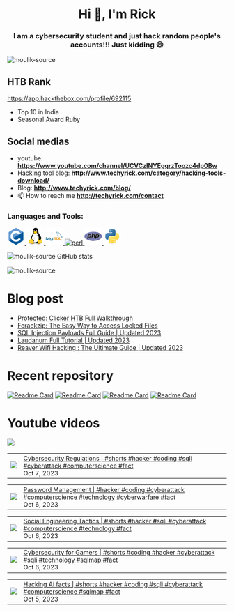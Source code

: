<h1 align="center">Hi 👋, I'm Rick</h1>
<h3 align="center">I am a cybersecurity student and just hack random people's accounts!!! Just kidding 😄</h3>

<p align="left"> <img src="https://komarev.com/ghpvc/?username=moulik-source&label=Profile%20views&color=0e75b6&style=flat" alt="moulik-source" /> </p> 

## HTB Rank

https://app.hackthebox.com/profile/692115
- Top 10 in India
- Seasonal Award Ruby

## Social medias
- youtube: **https://www.youtube.com/channel/UCVCzINYEgqrzToozc4dp0Bw**
- Hacking tool blog: **http://www.techyrick.com/category/hacking-tools-download/**
- Blog: **http://www.techyrick.com/blog/**
- 📫 How to reach me **http://techyrick.com/contact**


<h3 align="left">Languages and Tools:</h3>
<p align="left"> <a href="https://www.cprogramming.com/" target="_blank"> <img src="https://raw.githubusercontent.com/devicons/devicon/master/icons/c/c-original.svg" alt="c" width="40" height="40"/> </a> <a href="https://www.linux.org/" target="_blank"> <img src="https://raw.githubusercontent.com/devicons/devicon/master/icons/linux/linux-original.svg" alt="linux" width="40" height="40"/> </a> <a href="https://www.mysql.com/" target="_blank"> <img src="https://raw.githubusercontent.com/devicons/devicon/master/icons/mysql/mysql-original-wordmark.svg" alt="mysql" width="40" height="40"/> </a> <a href="https://www.perl.org/" target="_blank"> <img src="https://api.iconify.design/logos-perl.svg" alt="perl" width="40" height="40"/> </a> <a href="https://www.php.net" target="_blank"> <img src="https://raw.githubusercontent.com/devicons/devicon/master/icons/php/php-original.svg" alt="php" width="40" height="40"/> </a> <a href="https://www.python.org" target="_blank"> <img src="https://raw.githubusercontent.com/devicons/devicon/master/icons/python/python-original.svg" alt="python" width="40" height="40"/> </a> </p>



![moulik-source GitHub stats](https://github-readme-stats.vercel.app/api?username=moulik-source&show_icons=true&theme=vision-friendly-dark)

<p><img align="center" src="https://github-readme-streak-stats.herokuapp.com/?user=moulik-source&theme=vision-friendly-dark" alt="moulik-source" /></p>

# Blog post
<!-- BLOG-POST-LIST:START -->
- [Protected: Clicker HTB Full Walkthrough](https://techyrick.com/clicker-htb/)
- [Fcrackzip: The Easy Way to Access Locked Files](https://techyrick.com/fcrackzip-full-tutorial/)
- [SQL Injection Payloads Full Guide | Updated 2023](https://techyrick.com/sql-injection-payload-tutorial/)
- [Laudanum Full Tutorial | Updated 2023](https://techyrick.com/laudanum-full-tutorial/)
- [Reaver Wifi Hacking : The Ultimate Guide | Updated 2023](https://techyrick.com/reaver-full-tutorial/)
<!-- BLOG-POST-LIST:END -->

# Recent repository 

[![Readme Card](https://github-readme-stats.vercel.app/api/pin/?username=moulik-source&repo=ddos&theme=outrun)](https://github.com/moulik-source/ddos) 
[![Readme Card](https://github-readme-stats.vercel.app/api/pin/?username=moulik-source&repo=port-scan&theme=outrun)](https://github.com/moulik-source/port-scan)
[![Readme Card](https://github-readme-stats.vercel.app/api/pin/?username=moulik-source&repo=moulik-source&theme=outrun)](https://github.com/moulik-source/moulik-source)
[![Readme Card](https://github-readme-stats.vercel.app/api/pin/?username=moulik-source&repo=hashmo&theme=outrun)](https://github.com/moulik-source/hashmo)

# Youtube videos

[<img src="https://img.shields.io/badge/-Subscribe-red?style=for-the-badge&logo=youtube&logoColor=white"/>](https://www.youtube.com/channel/UCVHmOOAGNcLK5k0i7G1gTrQ)

<!-- YOUTUBE:START --><table><tr><td><a href="https://www.youtube.com/watch?v=PPzFC_-Ek-A"><img width="140px" src="https://i.ytimg.com/vi/PPzFC_-Ek-A/mqdefault.jpg"></a></td>
<td><a href="https://www.youtube.com/watch?v=PPzFC_-Ek-A">Cybersecurity Regulations | #shorts  #hacker #coding #sqli #cyberattack #computerscience #fact</a><br/>Oct 7, 2023</td></tr></table>
<table><tr><td><a href="https://www.youtube.com/watch?v=xgRt5CBVrqs"><img width="140px" src="https://i.ytimg.com/vi/xgRt5CBVrqs/mqdefault.jpg"></a></td>
<td><a href="https://www.youtube.com/watch?v=xgRt5CBVrqs">Password Management |  #hacker #coding #cyberattack #computerscience #technology #cyberwarfare #fact</a><br/>Oct 6, 2023</td></tr></table>
<table><tr><td><a href="https://www.youtube.com/watch?v=kWcDpBbrN_I"><img width="140px" src="https://i.ytimg.com/vi/kWcDpBbrN_I/mqdefault.jpg"></a></td>
<td><a href="https://www.youtube.com/watch?v=kWcDpBbrN_I">Social Engineering Tactics | #shorts  #hacker #sqli #cyberattack #computerscience #technology #fact</a><br/>Oct 6, 2023</td></tr></table>
<table><tr><td><a href="https://www.youtube.com/watch?v=hVMy6r4h2TY"><img width="140px" src="https://i.ytimg.com/vi/hVMy6r4h2TY/mqdefault.jpg"></a></td>
<td><a href="https://www.youtube.com/watch?v=hVMy6r4h2TY">Cybersecurity for Gamers | #shorts  #coding #hacker #cyberattack #sqli #technology #sqlmap #fact</a><br/>Oct 6, 2023</td></tr></table>
<table><tr><td><a href="https://www.youtube.com/watch?v=K1yWj3ngXlc"><img width="140px" src="https://i.ytimg.com/vi/K1yWj3ngXlc/mqdefault.jpg"></a></td>
<td><a href="https://www.youtube.com/watch?v=K1yWj3ngXlc">Hacking Ai facts | #shorts  #hacker #coding #sqli #cyberattack #computerscience #sqlmap #fact</a><br/>Oct 5, 2023</td></tr></table>
<!-- YOUTUBE:END -->

